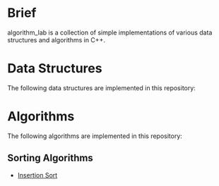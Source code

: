 # Brief

algorithm_lab is a collection of simple implementations of various data structures and algorithms in C++.

# Data Structures

The following data structures are implemented in this repository:

# Algorithms

The following algorithms are implemented in this repository:

## Sorting Algorithms

* [Insertion Sort](./src/algorithm_lab/algorithm/sort/insertion_sort.h)
